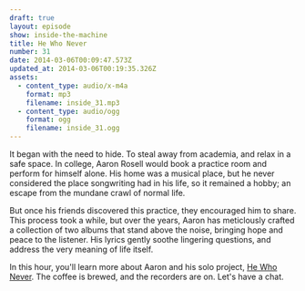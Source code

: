 ```yaml
---
draft: true
layout: episode
show: inside-the-machine
title: He Who Never
number: 31
date: 2014-03-06T00:09:47.573Z
updated_at: 2014-03-06T00:19:35.326Z
assets:
  - content_type: audio/x-m4a
    format: mp3
    filename: inside_31.mp3
  - content_type: audio/ogg
    format: ogg
    filename: inside_31.ogg
---
```

It began with the need to hide. To steal away from academia, and relax in a safe space. In college, Aaron Rosell would book a practice room and perform for himself alone. His home was a musical place, but he never considered the place songwriting had in his life, so it remained a hobby; an escape from the mundane crawl of normal life.

But once his friends discovered this practice, they encouraged him to share. This process took a while, but over the years, Aaron has meticlously crafted a collection of two albums that stand above the noise, bringing hope and peace to the listener. His lyrics gently soothe lingering questions, and address the very meaning of life itself.

In this hour, you'll learn more about Aaron and his solo project, [He Who Never](http://hewhonever.com). The coffee is brewed, and the recorders are on. Let's have a chat.